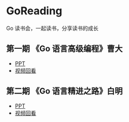# GoReading
Go 读书会，一起读书，分享读书的成长

## 第一期 《Go 语言高级编程》曹大
* [PPT](https://github.com/gocn/GoReading/tree/main/ppt/01)
* [视频回看]()

## 第二期 《Go 语言精进之路》白明
* [PPT](https://github.com/gocn/GoReading/tree/main/ppt/02)
* [视频回看]()